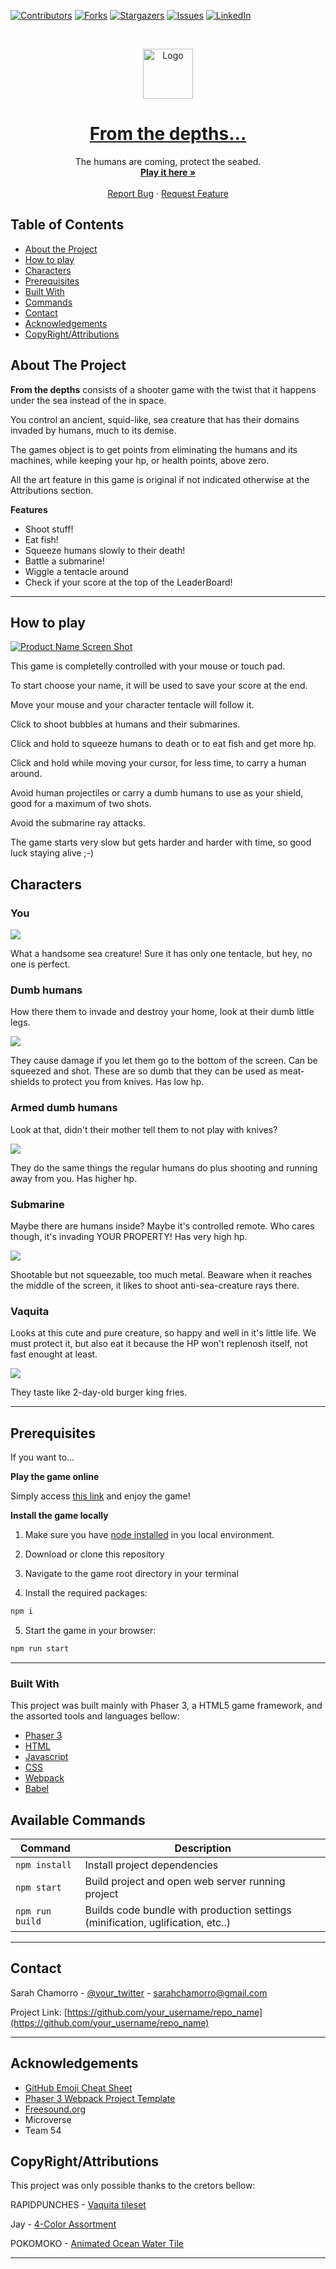 [![Contributors][contributors-shield]][contributors-url]
[![Forks][forks-shield]][forks-url]
[![Stargazers][stars-shield]][stars-url]
[![Issues][issues-shield]][issues-url]
[![LinkedIn][linkedin-shield]][linkedin-url]


<!-- PROJECT LOGO -->
<br />
<p align="center">
  <a href="https://uryelah.github.io/from-the-depths/">
    <img src="./assets/head.png" alt="Logo" width="80" height="80">
  </a>

  <h1 align="center">
    <a href="https://uryelah.github.io/from-the-depths/">
    From the depths...
    </a>
  </h1>

  <p align="center">
    The humans are coming, protect the seabed.
    <br />
    <a href="https://uryelah.github.io/from-the-depths/"><strong>Play it here »</strong></a>
    <br />
    <br />
    <a href="https://github.com/uryelah/from-the-depths/issues">Report Bug</a>
    ·
    <a href="https://github.com/uryelah/from-the-depths/issues">Request Feature</a>
  </p>
</p>



<!-- TABLE OF CONTENTS -->
## Table of Contents

* [About the Project](#about-the-project)
* [How to play](#how-to-play)
* [Characters](#characters)
* [Prerequisites](#prerequisites)
* [Built With](#built-with)
* [Commands](#available-commands)
* [Contact](#contact)
* [Acknowledgements](#acknowledgements)
* [CopyRight/Attributions](#copyRight/Attributions)


## About The Project

**From the depths** consists of a shooter game with the twist that it happens under the sea instead of the in space.

You control an ancient, squid-like, sea creature that has their domains invaded by humans, much to its demise. 

The games object is to get points from eliminating the humans and its machines, while keeping your hp, or health points, above zero.

All the art feature in this game is original if not indicated otherwise at the Attributions section.

**Features**

- Shoot stuff!
- Eat fish!
- Squeeze humans slowly to their death!
- Battle a submarine!
- Wiggle a tentacle around
- Check if your score at the top of the LeaderBoard!

-----

## How to play

[![Product Name Screen Shot][product-screenshot]](https://uryelah.github.io/from-the-depths/)

This game is completelly controlled with your mouse or touch pad.

To start choose your name, it will be used to save your score at the end.

Move your mouse and your character tentacle will follow it.

Click to shoot bubbles at humans and their submarines.

Click and hold to squeeze humans to death or to eat fish and get more hp.

Click and hold while moving your cursor, for less time, to carry a human around.

Avoid human projectiles or carry a dumb humans to use as your shield, good for a maximum of two shots.

Avoid the submarine ray attacks.

The game starts very slow but gets harder and harder with time, so good luck staying alive ;-)

## Characters

### You

<img src="./assets/you.gif">

What a handsome sea creature!
Sure it has only one tentacle, but hey, no one is perfect.

### Dumb humans

How there them to invade and destroy your home, look at their dumb little legs.

<img src="./assets/dumb.gif">

They cause damage if you let them go to the bottom of the screen. Can be squeezed and shot.
These are so dumb that they can be used as meat-shields to protect you from knives. 
Has low hp.

### Armed dumb humans

Look at that, didn't their mother tell them to not play with knives?

<img src="./assets/smart.gif">

They do the same things the regular humans do plus shooting and running away from you.
Has higher hp.

### Submarine

Maybe there are humans inside? Maybe it's controlled remote. Who cares though, it's invading YOUR PROPERTY!
Has very high hp.

<img src="./assets/submarine.gif">

Shootable but not squeezable, too much metal. Beaware when it reaches the middle of the screen, it likes to shoot anti-sea-creature rays there.

### Vaquita

Looks at this cute and pure creature, so happy and well in it's little life. We must protect it, but also eat it because the HP won't replenosh itself, not fast enought at least.

<img src="./assets/vaquita.gif">

They taste like 2-day-old burger king fries.

-----

## Prerequisites

If you want to...

**Play the game online**

Simply access [this link](https://uryelah.github.io/from-the-depths/) and enjoy the game!

**Install the game locally**

1. Make sure you have [node installed](https://nodejs.org/en/download/) in you local environment.

2. Download or clone this repository

3. Navigate to the game root directory in your terminal

4. Install the required packages:
```sh
npm i
```
5. Start the game in your browser:
```sh
npm run start
```

------

### Built With
This project was built mainly with Phaser 3, a HTML5 game framework, and the assorted tools and languages bellow:

* [Phaser 3](https://www.phaser.io/phaser3)
* [HTML](https://developer.mozilla.org/en-US/docs/Web/html)
* [Javascript](https://developer.mozilla.org/en-US/docs/Web/javascript)
* [CSS](https://developer.mozilla.org/en-US/docs/Web/CSS)
* [Webpack](https://webpack.js.org/)
* [Babel](https://babeljs.io/)


## Available Commands

| Command | Description |
|---------|-------------|
| `npm install` | Install project dependencies |
| `npm start` | Build project and open web server running project |
| `npm run build` | Builds code bundle with production settings (minification, uglification, etc..) |

-------

## Contact

Sarah Chamorro - [@your_twitter](https://twitter.com/sarah_chamorro) - sarahchamorro@gmail.com

Project Link: [https://github.com/your_username/repo_name](https://github.com/your_username/repo_name)

-------

## Acknowledgements
* [GitHub Emoji Cheat Sheet](https://www.webpagefx.com/tools/emoji-cheat-sheet)
* [Phaser 3 Webpack Project Template](https://github.com/photonstorm/phaser3-project-template)
* [Freesound.org](https://freesound.org)
* Microverse
* Team 54

## CopyRight/Attributions

This project was only possible thanks to the cretors bellow:

RAPIDPUNCHES - [Vaquita tileset](https://opengameart.org/content/vaquita-porpoise)

Jay - [4-Color Assortment](https://opengameart.org/content/4-color-assortment)

POKOMOKO - [Animated Ocean Water Tile](https://opengameart.org/content/animated-ocean-water-tile)

-------

[contributors-shield]: https://img.shields.io/github/contributors/othneildrew/Best-README-Template.svg?style=flat-square
[contributors-url]: https://github.com/uryelah/from-the-depths/graphs/contributors
[forks-shield]: https://img.shields.io/github/forks/othneildrew/Best-README-Template.svg?style=flat-square
[forks-url]: https://github.com/uryelah/from-the-depths/network/members
[stars-shield]: https://img.shields.io/github/stars/othneildrew/Best-README-Template.svg?style=flat-square
[stars-url]: https://github.com/uryelah/from-the-depths/stargazers
[issues-shield]: https://img.shields.io/github/issues/othneildrew/Best-README-Template.svg?style=flat-square
[issues-url]: https://github.com/uryelah/from-the-depths/issues
[license-shield]: https://img.shields.io/github/license/othneildrew/Best-README-Template.svg?style=flat-square
[license-url]: https://github.com/uryelah/from-the-depths/blob/master/LICENSE.txt
[linkedin-shield]: https://img.shields.io/badge/-LinkedIn-black.svg?style=flat-square&logo=linkedin&colorB=555
[linkedin-url]: https://www.linkedin.com/in/uryelah/
[product-screenshot]: ./assets/gameplay.gif

